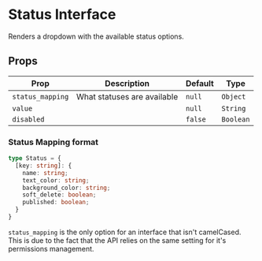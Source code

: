 # Status Interface

Renders a dropdown with the available status options.

## Props
| Prop             | Description                 | Default | Type      |
|------------------|-----------------------------|---------|-----------|
| `status_mapping` | What statuses are available | `null`  | `Object`  |
| `value`          |                             | `null`  | `String`  |
| `disabled`       |                             | `false` | `Boolean` |

### Status Mapping format

```ts
type Status = {
  [key: string]: {
    name: string;
    text_color: string;
    background_color: string;
    soft_delete: boolean;
    published: boolean;
  }
}
```

`status_mapping` is the only option for an interface that isn't camelCased. This is due to the fact
that the API relies on the same setting for it's permissions management.
